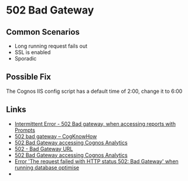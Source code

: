 # 502 Bad Gateway

## Common Scenarios

* Long running request fails out
* SSL is enabled
* Sporadic


## Possible Fix

The Cognos IIS config script has a default time of 2:00, change it to 6:00



## Links

* [Intermittent Error - 502 Bad gateway, when accessing reports with Prompts](https://www.ibm.com/support/pages/intermittent-error-502-bad-gateway-when-accessing-reports-prompts)
* [502 bad gateway – CogKnowHow](http://cogknowhow.tm1.dk/archives/1682)
* [502 Bad Gateway accessing Cognos Analytics](https://www.ibm.com/support/pages/node/301425)
* [502 - Bad Gateway URL](https://www.ibm.com/support/pages/502-bad-gateway-url)
* [502 Bad Gateway accessing Cognos Analytics](https://www.ibm.com/support/pages/502-bad-gateway-accessing-cognos-analytics)
* [Error 'The request failed with HTTP status 502: Bad Gateway' when running database optimise](https://www.ibm.com/support/pages/error-request-failed-http-status-502-bad-gateway-when-running-database-optimise)
* 

